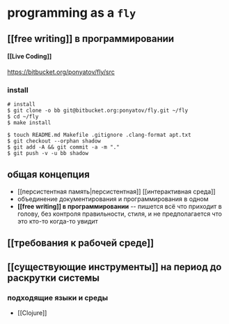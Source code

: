 # programming as a `fly`
## [[free writing]] в программировании
#### [[Live Coding]]

https://bitbucket.org/ponyatov/fly/src

### install

```shell
# install
$ git clone -o bb git@bitbucket.org:ponyatov/fly.git ~/fly
$ cd ~/fly
$ make install
```
```shell
$ touch README.md Makefile .gitignore .clang-format apt.txt
$ git checkout --orphan shadow
$ git add -A && git commit -a -m "."
$ git push -v -u bb shadow
```

##  общая концепция
- [[персистентная память|персистентная]] [[интерактивная среда]]
- объединение документирования и программирования в одном
- **[[free writing]] в программировании** -- пишется всё что приходит в голову, без контроля правильности, стиля, и не предполагается что это кто-то когда-то увидит

## [[требования к рабочей среде]]
## [[существующие инструменты]] на период до раскрутки системы
### подходящие языки и среды
- [[Clojure]]